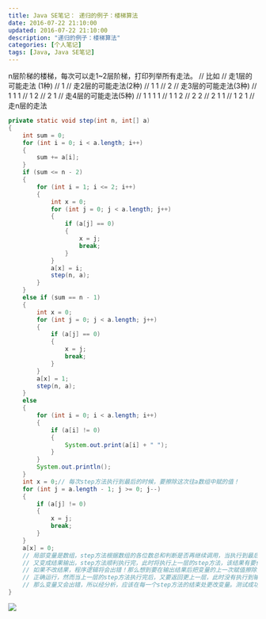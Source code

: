```yaml
---
title: Java SE笔记： 递归的例子：楼梯算法
date: 2016-07-22 21:10:00
updated: 2016-07-22 21:10:00
description: "递归的例子：楼梯算法"
categories: [个人笔记]
tags: [Java, Java SE笔记]
---
```


n层阶梯的楼梯，每次可以走1~2层阶梯，打印列举所有走法。
            // 比如
            // 走1层的可能走法 (1种)
            // 1
            // 走2层的可能走法(2种)
            // 1 1
            // 2
            // 走3层的可能走法(3种)
            // 1 1 1
            // 1 2
            // 2 1
            // 走4层的可能走法(5种)
            // 1 1 1 1
            // 1 1 2
            // 2 2
            // 2 1 1
            // 1 2 1
            // 走n层的走法

```java
private static void step(int n, int[] a)
{
    int sum = 0;
    for (int i = 0; i < a.length; i++) 
    {
        sum += a[i];
    }
    if (sum <= n - 2) 
    {
        for (int i = 1; i <= 2; i++) 
        {
            int x = 0;
            for (int j = 0; j < a.length; j++) 
            {
                if (a[j] == 0) 
                {
                    x = j;
                    break;
                }
            }
            a[x] = i;
            step(n, a);
        }
    } 
    else if (sum == n - 1) 
    {
        int x = 0;
        for (int j = 0; j < a.length; j++) 
        {
            if (a[j] == 0) 
            {
                x = j;
                break;
            }
        }
        a[x] = 1;
        step(n, a);
    } 
    else 
    {
        for (int i = 0; i < a.length; i++) 
        {
            if (a[i] != 0) 
            {
                System.out.print(a[i] + " ");
            }
        }
        System.out.println();
    }
    int x = 0;// 每次step方法执行到最后的时候，要擦除这次往a数组中赋的值！
    for (int j = a.length - 1; j >= 0; j--) 
    {
        if (a[j] != 0) 
        {
            x = j;
            break;
        }
    }
    a[x] = 0;
    // 局部变量是数组，step方法根据数组的各位数总和判断是否再继续调用，当执行到最后，局部变量数组
    // 又变成结果输出，step方法顺利执行完，此时将执行上一层的step方法，该结果有要作为局部变量使用
    // 如果不改结果，程序逻辑将会出错！那么想到要在输出结果后把变量的上一次赋值擦除，那么程序能继续
    // 正确运行，然而当上一层的step方法执行完后，又要返回更上一层，此时没有执行到输出结果的那个分支，
    // 那么变量又会出错，所以经分析，应该在每一个step方法的结束处更改变量。测试成功！
}
```

![](/blog/images/javase_7.jpg)
